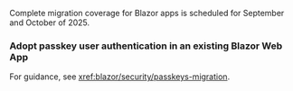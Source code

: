 Complete migration coverage for Blazor apps is scheduled for September and October of 2025.

### Adopt passkey user authentication in an existing Blazor Web App

For guidance, see <xref:blazor/security/passkeys-migration>.
